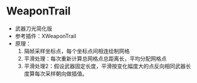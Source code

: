 # WeaponTrail
- 武器刀光简化版
- 参考插件：XWeaponTrail
- 原理：
  1. 隔帧采样坐标点，每个坐标点间相连绘制网格
  2. 平滑处理：每次重新计算总网格点总距离长，平均分配网格点
  3. 平滑处理2：假设武器固定长度，平滑按变化幅度大的点反向相同武器长度算每次采样朝向做插值。